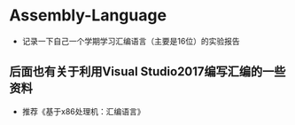 # Assembly-Language
- 记录一下自己一个学期学习汇编语言（主要是16位）的实验报告
## 后面也有关于利用Visual Studio2017编写汇编的一些资料
  - 推荐《基于x86处理机：汇编语言》
